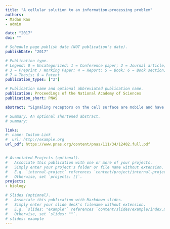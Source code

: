 ```yaml
---
title: "A cellular solution to an information-processing problem"
authors:
- Madan Rao
- admin

date: "2017"
doi: ""

# Schedule page publish date (NOT publication's date).
publishDate: "2017"

# Publication type.
# Legend: 0 = Uncategorized; 1 = Conference paper; 2 = Journal article;
# 3 = Preprint / Working Paper; 4 = Report; 5 = Book; 6 = Book section;
# 7 = Thesis; 8 = Patent
publication_types: ["2"]

# Publication name and optional abbreviated publication name.
publication: Proceedings of the National Academy of Sciences
publication_short: PNAS

abstract: "Signaling receptors on the cell surface are mobile and have evolved to efficiently sense and process mechanical or chemical information. We pose the problem of identifying the optimal strategy for placing a collection of distributed and mobile sensors to faithfully estimate a signal that varies in space and time. The optimal strategy has to balance two opposing objectives: the need to locally assemble sensors to reduce estimation noise and the need to spread them to reduce spatial error. This results in a phase transition in the space of strategies as a function of sensor density and efficiency. We show that these optimal strategies have been arrived at multiple times in diverse cell biology contexts, including the stationary lattice architecture of receptors on the bacterial cell surface and the active clustering of cell-surface signaling receptors in metazoan cells."

# Summary. An optional shortened abstract.
# summary: 

links:
#- name: Custom Link
#  url: http://example.org
url_pdf: https://www.pnas.org/content/pnas/111/34/12402.full.pdf


# Associated Projects (optional).
#   Associate this publication with one or more of your projects.
#   Simply enter your project's folder or file name without extension.
#   E.g. `internal-project` references `content/project/internal-project/index.md`.
#   Otherwise, set `projects: []`.
projects:
- biology

# Slides (optional).
#   Associate this publication with Markdown slides.
#   Simply enter your slide deck's filename without extension.
#   E.g. `slides: "example"` references `content/slides/example/index.md`.
#   Otherwise, set `slides: ""`.
# slides: example
---
```


<!-- Supplementary notes can be added here, including [code and
math](https://sourcethemes.com/academic/docs/writing-markdown-latex/). -->



